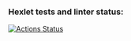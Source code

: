 ### Hexlet tests and linter status:
[![Actions Status](https://github.com/AdalyatNazirov/java-project-72/actions/workflows/hexlet-check.yml/badge.svg)](https://github.com/AdalyatNazirov/java-project-72/actions)